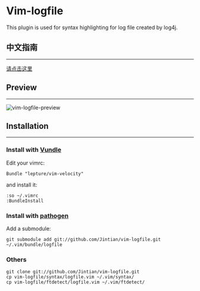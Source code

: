 # Vim-logfile

 This plugin is used for syntax highlighting for log file created by log4j.



## 中文指南
----
[请点击这里](http://blog.dengjintian.com/vim-logfile-syntax-highlight/)




## Preview
----
![vim-logfile-preview](http://blog.dengjintian.com/wp-content/uploads/2012/12/2012-12-11_1954.png)


## Installation
---

### Install with [Vundle](https://github.com/gmarik/vundle)

Edit your vimrc:

    Bundle "lepture/vim-velocity"

and install it:

    :so ~/.vimrc
    :BundleInstall


### Install with [pathogen](https://github.com/tpope/vim-pathogen)

Add a submodule:
	
	git submodule add git://github.com/Jintian/vim-logfile.git ~/.vim/bundle/logfile


### Others
	git clone git://github.com/Jintian/vim-logfile.git
	cp vim-logfile/syntax/logfile.vim ~/.vim/syntax/
	cp vim-logfile/ftdetect/logfile.vim ~/.vim/ftdetect/